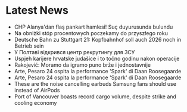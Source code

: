 # Latest News
-  CHP Alanya'dan flaş pankart hamlesi! Suç duyurusunda bulundu
-  Na obniżki stóp procentowych poczekamy do przyszłego roku
-  Deutsche Bahn zu Stuttgart 21: Kopfbahnhof soll auch 2026 noch in Betrieb sein
-  У Полтаві відкрився центр рекрутингу для ЗСУ
-  Uspjeh karijere hrvatske judašice i to točno godinu nakon operacije
-  Rakojević: Moramo da igramo puno brže i jednostavnije
-  Arte, Pesaro 24 ospita la performance 'Spark' di Daan Roosegaarde
-  Arte, Pesaro 24 ospita la performance 'Spark' di Daan Roosegaarde
-  These are the noise cancelling earbuds Samsung fans should use instead of AirPods
-  Port of Vancouver boasts record cargo volume, despite strike and cooling economy
